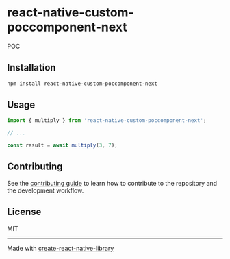 # react-native-custom-poccomponent-next

POC

## Installation

```sh
npm install react-native-custom-poccomponent-next
```

## Usage


```js
import { multiply } from 'react-native-custom-poccomponent-next';

// ...

const result = await multiply(3, 7);
```


## Contributing

See the [contributing guide](CONTRIBUTING.md) to learn how to contribute to the repository and the development workflow.

## License

MIT

---

Made with [create-react-native-library](https://github.com/callstack/react-native-builder-bob)
